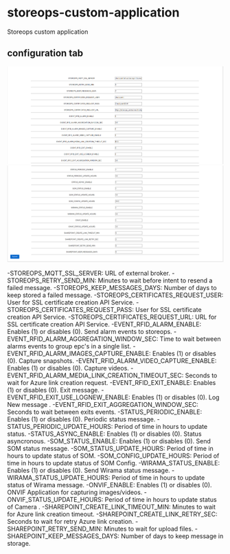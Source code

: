 # storeops-custom-application
Storeops custom application



## configuration tab
![plot](./storeops-config-1.png)
![plot](./storeops-config-2.png)

-STOREOPS_MQTT_SSL_SERVER: URL of external broker.
-STOREOPS_RETRY_SEND_MIN: Minutes to wait before intent to resend a failed message.
-STOREOPS_KEEP_MESSAGES_DAYS: Number of days to keep stored a failed message.
-STOREOPS_CERTIFICATES_REQUEST_USER:  User for SSL certificate creation API Service.
-STOREOPS_CERTIFICATES_REQUEST_PASS:  User for SSL certificate creation API Service.
-STOREOPS_CERTIFICATES_REQUEST_URL:  URL for SSL certificate creation API Service.
-EVENT_RFID_ALARM_ENABLE:   Enables (1) or disables (0). Send alarm events to storeops.
-EVENT_RFID_ALARM_AGGREGATION_WINDOW_SEC: Time to wait between alarms events to group epc's in a single list.
-EVENT_RFID_ALARM_IMAGES_CAPTURE_ENABLE: Enables (1) or disables (0). Capture snapshots.
-EVENT_RFID_ALARM_VIDEO_CAPTURE_ENABLE:  Enables (1) or disables (0). Capture videos.
-EVENT_RFID_ALARM_MEDIA_LINK_CREATION_TIMEOUT_SEC: Seconds to wait for Azure link creation request.
-EVENT_RFID_EXIT_ENABLE: Enables (1) or disables (0). Exit message.
-EVENT_RFID_EXIT_USE_LOGNEW_ENABLE:  Enables (1) or disables (0). Log New message .
-EVENT_RFID_EXIT_AGGREGATION_WINDOW_SEC:  Seconds to wait between exits events.
-STATUS_PERIODIC_ENABLE: Enables (1) or disables (0). Periodic status message.
-STATUS_PERIODIC_UPDATE_HOURS: Period of time in hours to update status.
-STATUS_ASYNC_ENABLE: Enables (1) or disables (0). Status asyncronous.
-SOM_STATUS_ENABLE: Enables (1) or disables (0). Send SOM status message.
-SOM_STATUS_UPDATE_HOURS: Period of time in hours to update status of SOM.
-SOM_CONFIG_UPDATE_HOURS: Period of time in hours to update status of SOM Config.
-WIRAMA_STATUS_ENABLE: Enables (1) or disables (0). Send Wirama status message.
-WIRAMA_STATUS_UPDATE_HOURS: Period of time in hours to update status of Wirama message.
-ONVIF_ENABLE: Enables (1) or disables (0). ONVIF Application for capturing images/videos.
-ONVIF_STATUS_UPDATE_HOURS: Period of time in hours to update status of Camera .
-SHAREPOINT_CREATE_LINK_TIMEOUT_MIN: Minutes to wait for Azure link creation timeout.
-SHAREPOINT_CREATE_LINK_RETRY_SEC: Seconds to wait for retry Azure link creation.
-SHAREPOINT_RETRY_SEND_MIN: Minutes to wait for upload files.
-SHAREPOINT_KEEP_MESSAGES_DAYS: Number of days to keep message in storage.